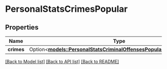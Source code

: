 # PersonalStatsCrimesPopular

## Properties

Name | Type | Description | Notes
------------ | ------------- | ------------- | -------------
**crimes** | Option<[**models::PersonalStatsCriminalOffensesPopularCriminalOffenses**](PersonalStatsCriminalOffensesPopular_criminal_offenses.md)> |  | [optional]

[[Back to Model list]](../README.md#documentation-for-models) [[Back to API list]](../README.md#documentation-for-api-endpoints) [[Back to README]](../README.md)



